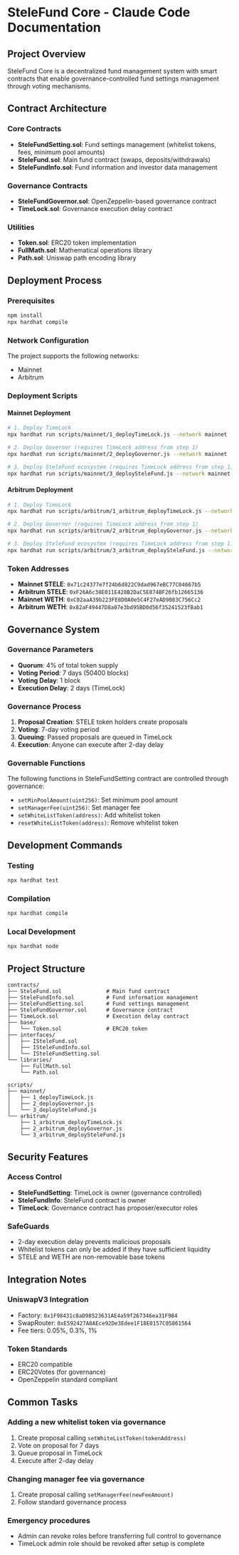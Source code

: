 # SteleFund Core - Claude Code Documentation

## Project Overview
SteleFund Core is a decentralized fund management system with smart contracts that enable governance-controlled fund settings management through voting mechanisms.

## Contract Architecture

### Core Contracts
- **SteleFundSetting.sol**: Fund settings management (whitelist tokens, fees, minimum pool amounts)
- **SteleFund.sol**: Main fund contract (swaps, deposits/withdrawals)
- **SteleFundInfo.sol**: Fund information and investor data management

### Governance Contracts
- **SteleFundGovernor.sol**: OpenZeppelin-based governance contract
- **TimeLock.sol**: Governance execution delay contract

### Utilities
- **Token.sol**: ERC20 token implementation
- **FullMath.sol**: Mathematical operations library
- **Path.sol**: Uniswap path encoding library

## Deployment Process

### Prerequisites
```bash
npm install
npx hardhat compile
```

### Network Configuration
The project supports the following networks:
- Mainnet
- Arbitrum

### Deployment Scripts

#### Mainnet Deployment
```bash
# 1. Deploy TimeLock
npx hardhat run scripts/mainnet/1_deployTimeLock.js --network mainnet

# 2. Deploy Governor (requires TimeLock address from step 1)
npx hardhat run scripts/mainnet/2_deployGovernor.js --network mainnet

# 3. Deploy SteleFund ecosystem (requires TimeLock address from step 1)
npx hardhat run scripts/mainnet/3_deploySteleFund.js --network mainnet
```

#### Arbitrum Deployment
```bash
# 1. Deploy TimeLock
npx hardhat run scripts/arbitrum/1_arbitrum_deployTimeLock.js --network arbitrum

# 2. Deploy Governor (requires TimeLock address from step 1)
npx hardhat run scripts/arbitrum/2_arbitrum_deployGovernor.js --network arbitrum

# 3. Deploy SteleFund ecosystem (requires TimeLock address from step 1)
npx hardhat run scripts/arbitrum/3_arbitrum_deploySteleFund.js --network arbitrum
```

### Token Addresses
- **Mainnet STELE**: `0x71c24377e7f24b6d822C9dad967eBC77C04667b5`
- **Arbitrum STELE**: `0xF26A6c38E011E428B2DaC5E874BF26fb12665136`
- **Mainnet WETH**: `0xC02aaA39b223FE8D0A0e5C4F27eAD9083C756Cc2`
- **Arbitrum WETH**: `0x82aF49447D8a07e3bd95BD0d56f35241523fBab1`

## Governance System

### Governance Parameters
- **Quorum**: 4% of total token supply
- **Voting Period**: 7 days (50400 blocks)
- **Voting Delay**: 1 block
- **Execution Delay**: 2 days (TimeLock)

### Governance Process
1. **Proposal Creation**: STELE token holders create proposals
2. **Voting**: 7-day voting period
3. **Queuing**: Passed proposals are queued in TimeLock
4. **Execution**: Anyone can execute after 2-day delay

### Governable Functions
The following functions in SteleFundSetting contract are controlled through governance:
- `setMinPoolAmount(uint256)`: Set minimum pool amount
- `setManagerFee(uint256)`: Set manager fee
- `setWhiteListToken(address)`: Add whitelist token
- `resetWhiteListToken(address)`: Remove whitelist token

## Development Commands

### Testing
```bash
npx hardhat test
```

### Compilation
```bash
npx hardhat compile
```

### Local Development
```bash
npx hardhat node
```

## Project Structure
```
contracts/
├── SteleFund.sol              # Main fund contract
├── SteleFundInfo.sol          # Fund information management
├── SteleFundSetting.sol       # Fund settings management
├── SteleFundGovernor.sol      # Governance contract
├── TimeLock.sol               # Execution delay contract
├── base/
│   └── Token.sol              # ERC20 token
├── interfaces/
│   ├── ISteleFund.sol
│   ├── ISteleFundInfo.sol
│   └── ISteleFundSetting.sol
└── libraries/
    ├── FullMath.sol
    └── Path.sol

scripts/
├── mainnet/
│   ├── 1_deployTimeLock.js
│   ├── 2_deployGovernor.js
│   └── 3_deploySteleFund.js
└── arbitrum/
    ├── 1_arbitrum_deployTimeLock.js
    ├── 2_arbitrum_deployGovernor.js
    └── 3_arbitrum_deploySteleFund.js
```

## Security Features

### Access Control
- **SteleFundSetting**: TimeLock is owner (governance controlled)
- **SteleFundInfo**: SteleFund contract is owner
- **TimeLock**: Governance contract has proposer/executor roles

### SafeGuards
- 2-day execution delay prevents malicious proposals
- Whitelist tokens can only be added if they have sufficient liquidity
- STELE and WETH are non-removable base tokens

## Integration Notes

### UniswapV3 Integration
- Factory: `0x1F98431c8aD98523631AE4a59f267346ea31F984`
- SwapRouter: `0xE592427A0AEce92De3Edee1F18E0157C05861564`
- Fee tiers: 0.05%, 0.3%, 1%

### Token Standards
- ERC20 compatible
- ERC20Votes (for governance)
- OpenZeppelin standard compliant

## Common Tasks

### Adding a new whitelist token via governance
1. Create proposal calling `setWhiteListToken(tokenAddress)`
2. Vote on proposal for 7 days
3. Queue proposal in TimeLock
4. Execute after 2-day delay

### Changing manager fee via governance
1. Create proposal calling `setManagerFee(newFeeAmount)`
2. Follow standard governance process

### Emergency procedures
- Admin can revoke roles before transferring full control to governance
- TimeLock admin role should be revoked after setup is complete